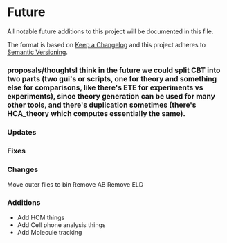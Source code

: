 # Future
All notable future additions to this project will be documented in this file.

The format is based on [Keep a Changelog](http://keepachangelog.com/)
and this project adheres to [Semantic Versioning](http://semver.org/).

### proposals/thoughtsI think in the future we could split CBT into two parts (two gui's or scripts, one for theory and something else for comparisons, like there's ETE for experiments vs experiments), since theory generation can be used for many other tools, and there's duplication sometimes (there's HCA_theory which computes essentially the same).

### Updates

### Fixes

### Changes
Move outer files to bin
Remove AB
Remove ELD

### Additions
- Add HCM things
- Add Cell phone analysis things
- Add Molecule tracking



